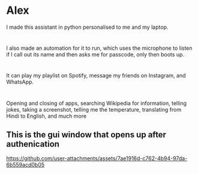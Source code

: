 # Alex
I made this assistant in python personalised to me and my laptop.
#
I also made an automation for it to run, which uses the  microphone to listen if I call out its name and then asks me for passcode, only then boots up.
#
It can play my playlist on Spotify, message my friends on Instagram, and WhatsApp.
#
Opening and closing of apps, searching Wikipedia for information, telling jokes, taking a screenshot, telling me the temperature, translating from Hindi to English, and much more



## This is the gui window that opens up after authenication

https://github.com/user-attachments/assets/7ae1916d-c762-4b94-97da-6b559acd0b05






